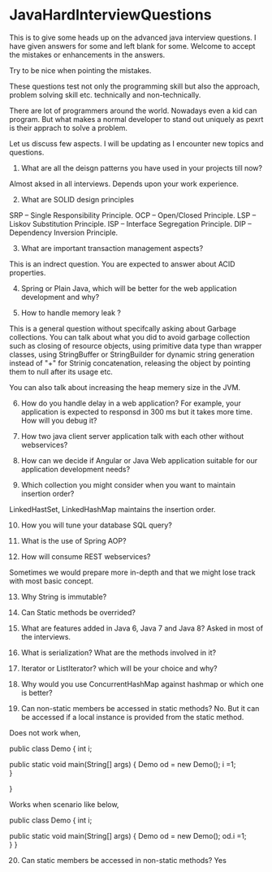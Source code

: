 # JavaHardInterviewQuestions

This is to give some heads up on the advanced java interview questions. I have given answers for some and left blank for some. Welcome to accept
the mistakes or enhancements in the answers.

Try to be nice when pointing the mistakes.

These questions test not only the programming skill but also the approach, problem solving skill etc. technically and non-technically. 

There are lot of programmers around the world. Nowadays even a kid can program. But what makes a normal developer to stand out uniquely as pexrt
is their apprach to solve a problem.

Let us discuss few aspects. I will be updating as I encounter new topics and questions.

1. What are all the deisgn patterns you have used in your projects till now?

Almost aksed in all interviews. Depends upon your work experience.

2. What are SOLID design principles

SRP – Single Responsibility Principle.
OCP – Open/Closed Principle.
LSP – Liskov Substitution Principle.
ISP – Interface Segregation Principle.
DIP – Dependency Inversion Principle.

3. What are important transaction management aspects?

This is an indrect question. You are expected to answer about ACID properties.

4. Spring or Plain Java, which will be better for the web application development and why?

5. How to handle memory leak ?

This is a general question without specifcally asking about Garbage collections. You can talk about what you did to avoid garbage collection
such as closing of resource objects, using primitive data type than wrapper classes, using StringBuffer or StringBuilder
for dynamic string generation instead of "+" for Strinig concatenation, releasing the object by pointing them to null after its usage etc.

You can also talk about increasing the heap memery size in the JVM.

6. How do you handle delay in a web application? For example, your application is expected to responsd in 300 ms but it takes more time.
How will you debug it?

7. How two java client server application talk with each other without webservices?

8. How can we decide if Angular or Java Web application suitable for our application development needs?

9. Which collection you might consider when you want to maintain insertion order?

LinkedHastSet, LinkedHashMap maintains the insertion order.

10. How you will tune your database SQL query?

11. What is the use of Spring AOP?

12. How will consume REST webservices?


Sometimes we would prepare more in-depth and that we might lose track with most basic concept. 

13. Why String is immutable?

14. Can Static methods be overrided?

15. What are features added in Java 6, Java 7 and Java 8?   Asked in most of the interviews.

16. What is serialization? What are the methods involved in it?

17. Iterator or ListIterator? which will be your choice and why?

18. Why would you use ConcurrentHashMap against hashmap or which one is better?

19. Can non-static members be accessed in static methods?
No. But it can be accessed if a local instance is provided from the static method.

Does not work when,

public class Demo {
int i;

public static void main(String[] args) {
		Demo od = new Demo();
		i =1;		
	}

}

Works when scenario like below,

public class Demo {
int i;

public static void main(String[] args) {
		Demo od = new Demo();
		od.i =1;		
	}
}

20. Can static members be accessed in non-static methods?
Yes

